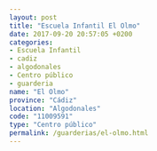 ```yaml
---
layout: post
title: "Escuela Infantil El Olmo"
date: 2017-09-20 20:57:05 +0200
categories:
- Escuela Infantil
- cadiz
- algodonales
- Centro público
- guarderia
name: "El Olmo"
province: "Cádiz"
location: "Algodonales"
code: "11009591"
type: "Centro público"
permalink: /guarderias/el-olmo.html
---
```

